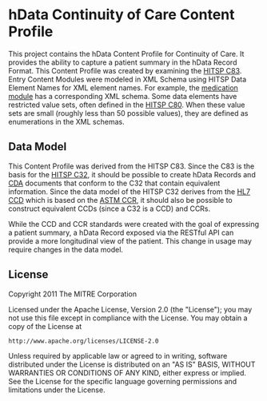 hData Continuity of Care Content Profile
========================================

This project contains the hData Content Profile for Continuity of Care. It provides the ability to capture a patient summary in the hData Record Format. This Content Profile was created by examining the [HITSP C83](http://wiki.hitsp.org/docs/C83/C83-1.html). Entry Content Modules were modeled in XML Schema using HITSP Data Element Names for XML element names. For example, the [medication module](http://wiki.hitsp.org/docs/C83/C83-3.html#_Ref232964001) has a corresponding XML schema. Some data elements have restricted value sets, often defined in the [HITSP C80](http://www.hitsp.org/ConstructSet_Details.aspx?&PrefixAlpha=4&PrefixNumeric=80). When these value sets are small (roughly less than 50 possible values), they are defined as enumerations in the XML schemas.

Data Model
----------

This Content Profile was derived from the HITSP C83. Since the C83 is the basis for the [HITSP C32](http://www.hitsp.org/ConstructSet_Details.aspx?&PrefixAlpha=4&PrefixNumeric=32), it should be possible to create hData Records and [CDA](http://www.hl7.org/implement/standards/cda.cfm) documents that conform to the C32 that contain equivalent information. Since the data model of the HITSP C32 derives from the [HL7 CCD](http://wiki.hl7.org/index.php?title=Product_CCD) which is based on the [ASTM CCR](http://www.astm.org/Standards/E2369.htm), it should also be possible to construct equivalent CCDs (since a C32 is a CCD) and CCRs.

While the CCD and CCR standards were created with the goal of expressing a patient summary, a hData Record exposed via the RESTful API can provide a more longitudinal view of the patient. This change in usage may require changes in the data model.

License
-------

Copyright 2011 The MITRE Corporation

Licensed under the Apache License, Version 2.0 (the "License");
you may not use this file except in compliance with the License.
You may obtain a copy of the License at

    http://www.apache.org/licenses/LICENSE-2.0

Unless required by applicable law or agreed to in writing, software
distributed under the License is distributed on an "AS IS" BASIS,
WITHOUT WARRANTIES OR CONDITIONS OF ANY KIND, either express or implied.
See the License for the specific language governing permissions and
limitations under the License.
